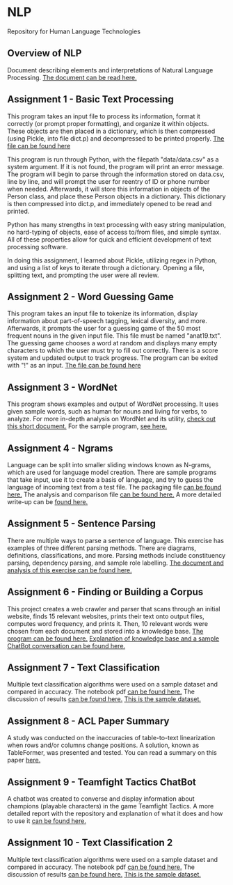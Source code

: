 # NLP
Repository for Human Language Technologies

## Overview of NLP
Document describing elements and interpretations of Natural Language Processing. [The document can be read here.](Overview_of_NLP.pdf)

## Assignment 1 - Basic Text Processing
This program takes an input file to process its information, format it correctly (or prompt proper formatting), and organize it within objects.
These objects are then placed in a dictionary, which is then compressed (using Pickle, into file dict.p) and decompressed to be printed properly. 
[The file can be found here](Homework1_hxo180002.py)

This program is run through Python, with the filepath "data/data.csv" as a system argument. If it is not found, the program will print an error message.
The program will begin to parse through the information stored on data.csv, line by line, and will prompt the user for reentry of ID or phone number when needed.
Afterwards, it will store this information in objects of the Person class, and place these Person objects in a dictionary.
This dictionary is then compressed into dict.p, and immediately opened to be read and printed.

Python has many strengths in text processing with easy string manipulation, no hard-typing of objects, ease of access to/from files, and simple syntax.
All of these properties allow for quick and efficient development of text processing software. 

In doing this assignment, I learned about Pickle, utilizing regex in Python, and using a list of keys to iterate through a dictionary. 
Opening a file, splitting text, and prompting the user were all review.

## Assignment 2 - Word Guessing Game
This program takes an input file to tokenize its information, display information about part-of-speech tagging, lexical diversity, and more.
Afterwards, it prompts the user for a guessing game of the 50 most frequent nouns in the given input file. This file must be named "anat19.txt".
The guessing game chooses a word at random and displays many empty characters to which the user must try to fill out correctly. 
There is a score system and updated output to track progress. The program can be exited with "!" as an input. 
[The file can be found here](Homework2_hxo180002.py)

## Assignment 3 - WordNet
This program shows examples and output of WordNet processing. It uses given sample words, such as human for nouns and living for verbs, to analyze.
For more in-depth analysis on WordNet and its utility, [check out this short document.](WordNet.pdf)
For the sample program, [see here.](Homework3_hxo180002.py)

## Assignment 4 - Ngrams
Language can be split into smaller sliding windows known as N-grams, which are used for language model creation. There are sample programs that take input,
use it to create a basis of language, and try to guess the language of incoming text from a test file. 
The packaging file [can be found here.](Homework4p1_hxo180002.py)
The analysis and comparison file [can be found here.](Homework4p2_hxo180002.py)
A more detailed write-up can be [found here.](Ngrams.pdf)

## Assignment 5 - Sentence Parsing
There are multiple ways to parse a sentence of language. This exercise has examples of three different parsing methods. There are diagrams, definitions,
classifications, and more. Parsing methods include constituency parsing, dependency parsing, and sample role labelling. 
[The document and analysis of this exercise can be found here.](Sentence_Parsing.pdf)

## Assignment 6 - Finding or Building a Corpus
This project creates a web crawler and parser that scans through an initial website, finds 15 relevant websites, prints their text onto output files,
computes word frequency, and prints it. Then, 10 relevant words were chosen from each document and stored into a knowledge base.
[The program can be found here.](Homework6_hxo180002.py)
[Explanation of knowledge base and a sample ChatBot conversation can be found here.](Finding_or_Building_a_Corpus.pdf)

## Assignment 7 - Text Classification
Multiple text classification algorithms were used on a sample dataset and compared in accuracy.
The notebook pdf [can be found here.](Text_Classification_NB.pdf)
The discussion of results [can be found here.](Text_Classification.pdf)
[This is the sample dataset.](best_selling_switch_games.csv)

## Assignment 8 - ACL Paper Summary
A study was conducted on the inaccuracies of table-to-text linearization when rows and/or columns change positions.
A solution, known as TableFormer, was presented and tested.
You can read a summary on this paper [here.](ACLPaperSummary.pdf)

## Assignment 9 - Teamfight Tactics ChatBot
A chatbot was created to converse and display information about champions (playable characters) in the game Teamfight Tactics.
A more detailed report with the repository and explanation of what it does and how to use it [can be found here.](Chatbot_Report.pdf)


## Assignment 10 - Text Classification 2
Multiple text classification algorithms were used on a sample dataset and compared in accuracy.
The notebook pdf [can be found here.](Text_Classification_NB_2.pdf)
The discussion of results [can be found here.](Text_Classification_2.pdf)
[This is the sample dataset.](esports.csv)
